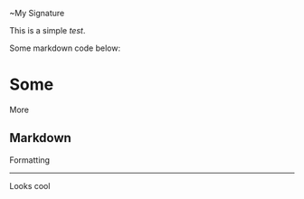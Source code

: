 ~My Signature

This is a simple *test*.

Some markdown code below:

# Some

More

## Markdown

Formatting

* * *

Looks cool
